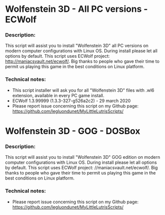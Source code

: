 # Wolfenstein 3D - All PC versions - ECWolf

### Description:
This script will assist you to install "Wolfenstein 3D" all PC versions on modern computer configurations with Linux OS.
During install please let all options by default.
This script uses ECWolf project: http://maniacsvault.net/ecwolf/.
Big thanks to people who gave their time to permit us playing this game in the best conditions on Linux platform.

### Technical notes:
- This script installer will ask you for all "Wolfenstein 3D" files with .wl6 extension, available in every PC game install.
- ECWolf 1.3.99999 (1.3.3-327-g526a2c2) - 29 march 2020
- Please report issue concerning this script on my Github page:
https://github.com/legluondunet/MyLittleLutrisScripts/


# Wolfenstein 3D - GOG - DOSBox

### Description:
This script will assist you to install "Wolfenstein 3D" GOG edition on modern computer configurations with Linux OS.
During install please let all options by default.
This script uses ECWolf project: //maniacsvault.net/ecwolf/.
Big thanks to people who gave their time to permit us playing this game in the best conditions on Linux platform.

### Technical notes:
- Please report issue concerning this script on my Github page:
https://github.com/legluondunet/MyLittleLutrisScripts/

